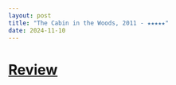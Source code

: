 ```yaml
---
layout: post
title: "The Cabin in the Woods, 2011 - ★★★★★"
date: 2024-11-10
---
```


# [Review](https://letterboxd.com/pavlesap/film/the-cabin-in-the-woods/)

